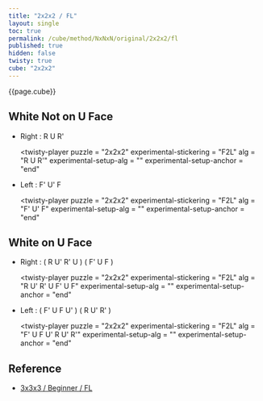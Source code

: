 ```yaml
---
title: "2x2x2 / FL"
layout: single
toc: true
permalink: /cube/method/NxNxN/original/2x2x2/fl
published: true
hidden: false
twisty: true
cube: "2x2x2"
---
```


<head>
  <base target="_blank">
  <script
    src   = "https://cdn.cubing.net/js/cubing/twisty"
    type  = "module"
    defer
  ></script>
  <link
    rel   = "stylesheet"
    type  = "text/css"
    href  = "/assets/css/twisty/NxNxN/2x2x2.css"
  >
</head>



<div class="page-cube">
  {{page.cube}}
</div>



## White Not on U Face

- Right : R U R'

  <twisty-player
    puzzle                    = "2x2x2"
    experimental-stickering   = "F2L"
    alg                       = "R U R'"
    experimental-setup-alg    = ""
    experimental-setup-anchor = "end"
  ></twisty-player>

- Left : F' U' F

  <twisty-player
    puzzle                    = "2x2x2"
    experimental-stickering   = "F2L"
    alg                       = "F' U' F"
    experimental-setup-alg    = ""
    experimental-setup-anchor = "end"
  ></twisty-player>



## White on U Face

- Right : ( R U' R' U ) ( F' U F )

  <twisty-player
    puzzle                    = "2x2x2"
    experimental-stickering   = "F2L"
    alg                       = "R U' R' U F' U F"
    experimental-setup-alg    = ""
    experimental-setup-anchor = "end"
  ></twisty-player>

- Left : ( F' U F U' ) ( R U' R' )

  <twisty-player
    puzzle                    = "2x2x2"
    experimental-stickering   = "F2L"
    alg                       = "F' U F U' R U' R'"
    experimental-setup-alg    = ""
    experimental-setup-anchor = "end"
  ></twisty-player>



## Reference

- [3x3x3 / Beginner / FL](/cube/method/NxNxN/original/3x3x3/beginner/fl)
